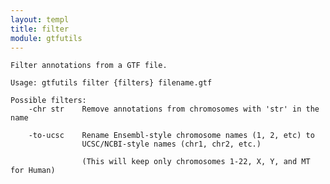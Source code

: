 ```yaml
---
layout: templ
title: filter
module: gtfutils
---
```

    
    Filter annotations from a GTF file.
    
    Usage: gtfutils filter {filters} filename.gtf
    
    Possible filters:
        -chr str    Remove annotations from chromosomes with 'str' in the name
        
        -to-ucsc    Rename Ensembl-style chromosome names (1, 2, etc) to 
                    UCSC/NCBI-style names (chr1, chr2, etc.) 
                    
                    (This will keep only chromosomes 1-22, X, Y, and MT for Human)
    
    
    
